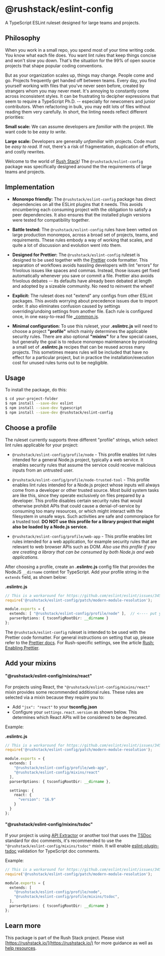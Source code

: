 # @rushstack/eslint-config

A TypeScript ESLint ruleset designed for large teams and projects.

## Philosophy

When you work in a small repo, you spend most of your time writing code.  You know what each file does.  You want lint
rules that keep things concise and won't slow you down.  That's the situation for the 99% of open source projects
that shape popular coding conventions.

But as your organization scales up, things may change.  People come and go.  Projects frequently get handed off between
teams.  Every day, you find yourself working with files that you've never seen before, created by strangers whom
you may never meet.  It's annoying to constantly come across inconsistent styles.  It can be frustrating to decipher
expressions that seem to require a TypeScript Ph.D. -- especially for newcomers and junior contributors.  When
refactoring in bulk, you may edit lots of files without reading them very carefully.  In short, the linting needs
reflect different priorities:

**Small scale:** We can assume developers are *familiar* with the project.  We want code to be *easy to write*.

**Large scale:** Developers are generally *unfamiliar* with projects.  Code must be *easy to read*.  If not,
there's a risk of fragmentation, duplication of efforts, and costly rewrites.

Welcome to the world of [Rush Stack](https://rushstack.io/)!  The `@rushstack/eslint-config` package was specifically
designed around the the requirements of large teams and projects.


## Implementation

- **Monorepo friendly:** The `@rushstack/eslint-config` package has direct dependencies on all the ESLint plugins
  that it needs.  This avoids encumbering each consuming project with the obligation to satisfy a peer dependencies.
  It also ensures that the installed plugin versions were tested for compatibility together.

- **Battle tested:**  The `@rushstack/eslint-config` rules have been vetted on large production monorepos, across
  a broad set of projects, teams, and requirements.  These rules embody a way of working that scales, and quite
  a lot of discussion and evolution went into them.

- **Designed for Prettier:** The `@rushstack/eslint-config` ruleset is designed to be used together with
  the [Prettier](https://prettier.io/) code formatter.  This separation of workflows avoids hassling developers with
  lint "errors" for frivolous issues like spaces and commas.  Instead, those issues get fixed automatically whenever
  you save or commit a file.  Prettier also avoids frivolous debates -- its defaults have already been debated
  at length and adopted by a sizeable community.  No need to reinvent the wheel!

- **Explicit:**  The ruleset does not "extend" any configs from other ESLint packages.  This avoids worrying about
  precedence issues due to import order.  It also eliminates confusion caused by settings overriding/undoing settings
  from another file.  Each rule is configured once, in one easy-to-read file
  [_common.js](https://github.com/microsoft/rushstack/blob/master/stack/eslint-config/profile/_common.js).

- **Minimal configuration:**  To use this ruleset, your **.eslintrc.js** will need to choose a project **"profile"**
  which mainly determines the applicable security rules.  There are also optional **"mixins"** for a few
  special cases, but generally the goal is to reduce monorepo maintenance by providing a small set of
  **.eslintrc.js** recipes that can be reused across many projects.  This sometimes means rules will be included
  that have no effect for a particular project, but in practice the installation/execution cost for unused rules
  turns out to be negligible.


## Usage

To install the package, do this:

```sh
$ cd your-project-folder
$ npm install --save-dev eslint
$ npm install --save-dev typescript
$ npm install --save-dev @rushstack/eslint-config
```

## Choose a profile

The ruleset currently supports three different "profile" strings, which select lint rules applicable for
your project:

- `@rushstack/eslint-config/profile/node` - This profile enables lint rules intended for a general Node.js project,
  typically a web service.  It enables security rules that assume the service could receive malicious inputs from an
  untrusted user.

- `@rushstack/eslint-config/profile/node-trusted-tool` - This profile enables lint rules intended for a Node.js project
  whose inputs will always come from a developer or other trusted source.  Most build system tasks are like this,
  since they operate exclusively on files prepared by a developer.  This profile disables certain security rules that
  would otherwise prohibit APIs that could cause a denial-of-service by consuming too many resources, or which might
  interact with the filesystem in unsafe ways.  Such activities are safe and commonplace for a trusted tool.
  **DO NOT use this profile for a library project that might also be loaded by a Node.js service.**

- `@rushstack/eslint-config/profile/web-app` - This profile enables lint rules intended for a web application, for
  example security rules that are relevant to web browser APIs such as DOM.
  _Also use this profile if you are creating a library that can be consumed by both Node.js and web applications._

After choosing a profile, create an **.eslintrc.js** config file that provides the NodeJS `__dirname` context
for TypeScript. Add your profile string in the `extends` field, as shown below:

**.eslintrc.js**
```ts
// This is a workaround for https://github.com/eslint/eslint/issues/3458
require('@rushstack/eslint-config/patch/modern-module-resolution');

module.exports = {
  extends: [ "@rushstack/eslint-config/profile/node" ],  // <---- put your profile string here
  parserOptions: { tsconfigRootDir: __dirname }
};
```

The `@rushstack/eslint-config` ruleset is intended to be used with the Prettier code formatter.  For general
instructions on setting that up, please refer to the [Prettier docs](https://prettier.io/docs/en/index.html).
For Rush-specific settings, see the article
[Rush: Enabling Prettier](https://rushjs.io/pages/maintainer/enabling_prettier/).


## Add your mixins

#### "@rushstack/eslint-config/mixins/react"

For projects using React, the `"@rushstack/eslint-config/mixins/react"` mixin provides some recommended additional
rules.  These rules are selected via a mixin because they require you to:

- Add `"jsx": "react"` to your **tsconfig.json**
- Configure your `settings.react.version` as shown below.  This determines which React APIs will be considered
  to be deprecated.

Example:

**.eslintrc.js**
```ts
// This is a workaround for https://github.com/eslint/eslint/issues/3458
require('@rushstack/eslint-config/patch/modern-module-resolution');

module.exports = {
  extends: [
    "@rushstack/eslint-config/profile/web-app",
    "@rushstack/eslint-config/mixins/react"
  ],
  parserOptions: { tsconfigRootDir: __dirname },

  settings: {
    react: {
      "version": "16.9"
    }
  }
};
```

#### "@rushstack/eslint-config/mixins/tsdoc"

If your project is using [API Extractor](https://api-extractor.com/) or another tool that uses
the [TSDoc](https://github.com/Microsoft/tsdoc) standard for doc comments, it's recommended to use the
`"@rushstack/eslint-config/mixins/tsdoc"` mixin.  It will enable
[eslint-plugin-tsdoc](https://www.npmjs.com/package/eslint-plugin-tsdoc) validation for TypeScript doc comments.

Example:

```ts
// This is a workaround for https://github.com/eslint/eslint/issues/3458
require('@rushstack/eslint-config/patch/modern-module-resolution');

module.exports = {
  extends: [
    "@rushstack/eslint-config/profile/node",
    "@rushstack/eslint-config/profile/mixins/tsdoc",
  ],
  parserOptions: { tsconfigRootDir: __dirname }
};
```


## Learn more

This package is part of the Rush Stack project.  Please visit [https://rushstack.io/](https://rushstack.io/)
for more guidance as well as [help resources](https://rushstack.io/pages/help/support/).
